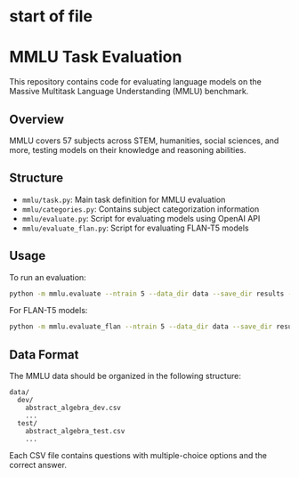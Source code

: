  # start of file
# MMLU Task Evaluation

This repository contains code for evaluating language models on the Massive Multitask Language Understanding (MMLU) benchmark.

## Overview

MMLU covers 57 subjects across STEM, humanities, social sciences, and more, testing models on their knowledge and reasoning abilities.

## Structure

- `mmlu/task.py`: Main task definition for MMLU evaluation
- `mmlu/categories.py`: Contains subject categorization information
- `mmlu/evaluate.py`: Script for evaluating models using OpenAI API
- `mmlu/evaluate_flan.py`: Script for evaluating FLAN-T5 models

## Usage

To run an evaluation:

```bash
python -m mmlu.evaluate --ntrain 5 --data_dir data --save_dir results --engine davinci
```

For FLAN-T5 models:

```bash
python -m mmlu.evaluate_flan --ntrain 5 --data_dir data --save_dir results --model google/flan-t5-small
```

## Data Format

The MMLU data should be organized in the following structure:
```
data/
  dev/
    abstract_algebra_dev.csv
    ...
  test/
    abstract_algebra_test.csv
    ...
```

Each CSV file contains questions with multiple-choice options and the correct answer.
